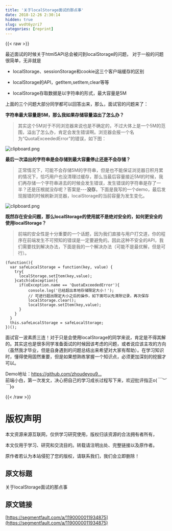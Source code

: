```yaml
---
title: '关于localStorage面试的那点事' 
date: 2018-12-26 2:30:14
hidden: true
slug: wvdt6yzri7
categories: [reprint]
---
```


{{< raw >}}

                    
<p>最近面试的时候关于html5API总会被问到localStorage的问题， 对于一般的问题很简单，无非就是</p>
<ul>
<li><p>localStorage、sessionStorage和cookie这三个客户端缓存的区别</p></li>
<li><p>localStorage的API，getItem,setItem,clear等等</p></li>
<li><p>localStorage存取数据是以字符串的形式，最大容量是5M</p></li>
</ul>
<p>上面的三个问题大部分同学都可以回答出来，那么，面试官的问题来了：</p>
<p><strong>字符串最大容量是5M，那么我如果存储容量溢出了怎么办？</strong></p>
<blockquote><p>其实这个5M对于不同浏览器来说也是不确定的，不过大体上是一个5M的范围，溢出了怎么办，肯定会发生错误啊。浏览器会报一个名为“QuotaExceededError”的错误，如下图：</p></blockquote>
<p><span class="img-wrap"><img data-src="/img/bVYeWV?w=832&amp;h=120" src="https://static.alili.tech/img/bVYeWV?w=832&amp;h=120" alt="clipboard.png" title="clipboard.png" style="cursor: pointer; display: inline;"></span></p>
<p><strong>最后一次溢出的字符串是会存储到最大容量停止还是不会存储？</strong></p>
<blockquote><p>正常情况下，可能不会存储5M的字符串，但是也不能保证浏览器日积月累的情况下，恰巧用户也没清理过缓存，那么当最后容量接近5M的时候，我们再存储一个字符串进去的时候会发生错误，发生错误的字符串是存了一半？还是压根就没存呢？答案是---<strong>没存</strong>。下面是我写的一个demo，最后发现报错的时候刷新浏览器，localStorage的当前容量为发生变化。</p></blockquote>
<p><span class="img-wrap"><img data-src="/img/bVYeXC?w=1070&amp;h=341" src="https://static.alili.tech/img/bVYeXC?w=1070&amp;h=341" alt="clipboard.png" title="clipboard.png" style="cursor: pointer; display: inline;"></span></p>
<p><strong>既然存在安全问题，那么localStorage的使用就不是绝对安全的，如何更安全的使用localStorage？</strong></p>
<blockquote><p>前端的安全性是十分重要的一个话题，因为我们直接与用户打交道，你的程序在前端发生不可预知的错误是一定要避免的。因此这种不安全的API，我们需要找到解决办法，下面是我的一个解决办法（可能不是最优解，但是可行）。</p></blockquote>
<div class="widget-codetool" style="display:none;">
      <div class="widget-codetool--inner">
      <span class="selectCode code-tool" data-toggle="tooltip" data-placement="top" title="" data-original-title="全选"></span>
      <span type="button" class="copyCode code-tool" data-toggle="tooltip" data-placement="top" data-clipboard-text="(function(){
  var safeLocalStorage = function(key, value) {
    try{
      localStorage.setItem(key,value);
    }catch(oException){
      if(oException.name == 'QuotaExceededError'){
          console.log('已经超出本地存储限定大小！');
          // 可进行超出限定大小之后的操作，如下面可以先清除记录，再次保存
          localStorage.clear();
          localStorage.setItem(key,value);
      }
    }
  }
  this.safeLocalStorage = safeLocalStorage;
})();" title="" data-original-title="复制"></span>
      <span type="button" class="saveToNote code-tool" data-toggle="tooltip" data-placement="top" title="" data-original-title="放进笔记"></span>
      </div>
      </div><pre class="hljs clojure"><code>(<span class="hljs-name">function</span>(){
  var safeLocalStorage = function(<span class="hljs-name"><span class="hljs-builtin-name">key</span></span>, value) {
    try{
      localStorage.setItem(<span class="hljs-name"><span class="hljs-builtin-name">key</span></span>,value)<span class="hljs-comment">;</span>
    }catch(<span class="hljs-name">oException</span>){
      if(<span class="hljs-name">oException.name</span> == 'QuotaExceededError'){
          console.log(<span class="hljs-name">'</span>已经超出本地存储限定大小！')<span class="hljs-comment">;</span>
          // 可进行超出限定大小之后的操作，如下面可以先清除记录，再次保存
          localStorage.clear()<span class="hljs-comment">;</span>
          localStorage.setItem(<span class="hljs-name"><span class="hljs-builtin-name">key</span></span>,value)<span class="hljs-comment">;</span>
      }
    }
  }
  this.safeLocalStorage = safeLocalStorage;
})()<span class="hljs-comment">;</span></code></pre>
<p>面试官一波素质三连！对于只是会使用localStorage的同学来说，肯定是不得其解的。其实这也是很多同学准备面试的时候因该考虑的问题，或者说应该主攻的方向（虽然我才毕业，但是自身遇到的问题总结出来希望对大家有帮助）。在学习知识时，懂得使用固然重要，但是如果想熟练掌握一个知识点，必须更加深刻的挖掘才可以。  </p>
<p>Demo地址：<a href="https://github.com/zhoudeyou945/LocalStorage-zhoudy" rel="nofollow noreferrer" target="_blank">https://github.com/zhoudeyou9...</a><br>前端小白，第一次发文，决心把自己的学习成长过程写下来，欢迎批评指正o(<em>￣︶￣</em>)o</p>

                
{{< /raw >}}

# 版权声明
本文资源来源互联网，仅供学习研究使用，版权归该资源的合法拥有者所有，

本文仅用于学习、研究和交流目的。转载请注明出处、完整链接以及原作者。

原作者若认为本站侵犯了您的版权，请联系我们，我们会立即删除！

## 原文标题
关于localStorage面试的那点事

## 原文链接
[https://segmentfault.com/a/1190000011934875](https://segmentfault.com/a/1190000011934875)

